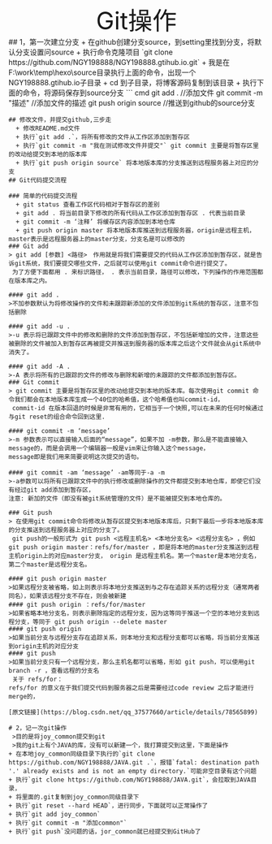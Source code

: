 <div align='center' ><font size='40'>Git操作</font></div>
## 1，第一次建立分支
  + 在github创建分支source，到setting里找到分支，将默认分支设置问source
  + 执行命令克隆项目 `git clone https://github.com/NGY198888/NGY198888.gtihub.io.git`
  + 我是在F:\work\temp\hexo\source目录执行上面的命令，出现一个NGY198888.gtihub.io子目录
  + cd 到子目录，将博客源码复制到该目录
  + 执行下面的命令，将源码保存到source分支
``` cmd
git add .  //添加文件
git commit -m "描述" //添加文件的描述
git push origin source    //推送到github的source分支

```
## 修改文件，并提交github,三步走
  + 修改README.md文件
  + 执行`git add .`，将所有修改的文件从工作区添加到暂存区
  + 执行`git commit -m "我在测试修改文件并提交"` git commit 主要是将暂存区里的改动给提交到本地的版本库
  + 执行`git push origin source` 将本地版本库的分支推送到远程服务器上对应的分支
## Git代码提交流程

### 简单的代码提交流程
  + git status 查看工作区代码相对于暂存区的差别
  + git add . 将当前目录下修改的所有代码从工作区添加到暂存区 . 代表当前目录
  + git commit -m ‘注释’ 将缓存区内容添加到本地仓库
  + git push origin master 将本地版本库推送到远程服务器，origin是远程主机，master表示是远程服务器上的master分支，分支名是可以修改的
### Git add
> git add [参数] <路径>　作用就是将我们需要提交的代码从工作区添加到暂存区，就是告诉git系统，我们要提交哪些文件，之后就可以使用git commit命令进行提交了。
 为了方便下面都用 . 来标识路径， . 表示当前目录，路径可以修改，下列操作的作用范围都在版本库之内。

#### git add .
>不加参数默认为将修改操作的文件和未跟踪新添加的文件添加到git系统的暂存区，注意不包括删除

#### git add -u .
>-u 表示将已跟踪文件中的修改和删除的文件添加到暂存区，不包括新增加的文件，注意这些被删除的文件被加入到暂存区再被提交并推送到服务器的版本库之后这个文件就会从git系统中消失了。

#### git add -A .
>-A 表示将所有的已跟踪的文件的修改与删除和新增的未跟踪的文件都添加到暂存区。
### Git commit
> git commit 主要是将暂存区里的改动给提交到本地的版本库。每次使用git commit 命令我们都会在本地版本库生成一个40位的哈希值，这个哈希值也叫commit-id，
 commit-id 在版本回退的时候是非常有用的，它相当于一个快照,可以在未来的任何时候通过与git reset的组合命令回到这里.

#### git commit -m ‘message’
>-m 参数表示可以直接输入后面的“message”，如果不加 -m参数，那么是不能直接输入message的，而是会调用一个编辑器一般是vim来让你输入这个message，
message即是我们用来简要说明这次提交的语句。

#### git commit -am ‘message’ -am等同于-a -m
>-a参数可以将所有已跟踪文件中的执行修改或删除操作的文件都提交到本地仓库，即使它们没有经过git add添加到暂存区，
注意: 新加的文件（即没有被git系统管理的文件）是不能被提交到本地仓库的。

### Git push
> 在使用git commit命令将修改从暂存区提交到本地版本库后，只剩下最后一步将本地版本库的分支推送到远程服务器上对应的分支了。
 git push的一般形式为 git push <远程主机名> <本地分支名> <远程分支名> ，例如 git push origin master：refs/for/master ，即是将本地的master分支推送到远程主机origin上的对应master分支， origin 是远程主机名。第一个master是本地分支名，第二个master是远程分支名。

#### git push origin master
>如果远程分支被省略，如上则表示将本地分支推送到与之存在追踪关系的远程分支（通常两者同名），如果该远程分支不存在，则会被新建
#### git push origin ：refs/for/master
>如果省略本地分支名，则表示删除指定的远程分支，因为这等同于推送一个空的本地分支到远程分支，等同于 git push origin --delete master
#### git push origin
>如果当前分支与远程分支存在追踪关系，则本地分支和远程分支都可以省略，将当前分支推送到origin主机的对应分支
#### git push
>如果当前分支只有一个远程分支，那么主机名都可以省略，形如 git push，可以使用git branch -r ，查看远程的分支名
 关于 refs/for：
refs/for 的意义在于我们提交代码到服务器之后是需要经过code review 之后才能进行merge的，

[原文链接](https://blog.csdn.net/qq_37577660/article/details/78565899)

# 2，记一次git操作
 >目的是将joy_common提交到git
 >我的git上有个JAVA的库，没有可以新建一个，我打算提交到这里，下面是操作
+ 在本地joy_common同级目录下执行的`git clone https://github.com/NGY198888/JAVA.git .`，报错`fatal: destination path '.' already exists and is not an empty directory.`可能非空目录有这个问题
+ 执行`git clone https://github.com/NGY198888/JAVA.git`，会拉取到JAVA目录，
+ 将里面的.git复制到joy_common同级目录下
+ 执行`git reset --hard HEAD`，进行同步，下面就可以正常操作了
+ 执行`git add joy_common`
+ 执行`git commit -m "添加common"`
+ 执行`git push`没问题的话，jor_common就已经提交到GitHub了
